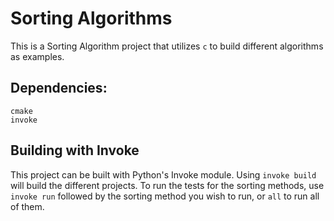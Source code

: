 # Sorting Algorithms
This is a Sorting Algorithm project that utilizes `c` to build different algorithms as examples.

## Dependencies:
    cmake
    invoke

## Building with Invoke
This project can be built with Python's Invoke module. Using `invoke build` will build the different projects. To run the tests for the sorting methods, use `invoke run` followed by the sorting method you wish to run, or `all` to run all of them.
